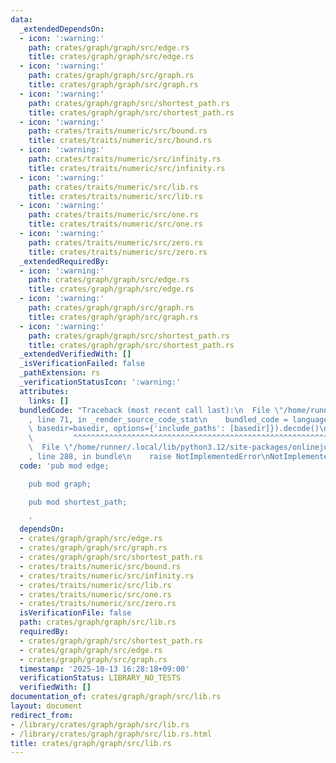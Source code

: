 ```yaml
---
data:
  _extendedDependsOn:
  - icon: ':warning:'
    path: crates/graph/graph/src/edge.rs
    title: crates/graph/graph/src/edge.rs
  - icon: ':warning:'
    path: crates/graph/graph/src/graph.rs
    title: crates/graph/graph/src/graph.rs
  - icon: ':warning:'
    path: crates/graph/graph/src/shortest_path.rs
    title: crates/graph/graph/src/shortest_path.rs
  - icon: ':warning:'
    path: crates/traits/numeric/src/bound.rs
    title: crates/traits/numeric/src/bound.rs
  - icon: ':warning:'
    path: crates/traits/numeric/src/infinity.rs
    title: crates/traits/numeric/src/infinity.rs
  - icon: ':warning:'
    path: crates/traits/numeric/src/lib.rs
    title: crates/traits/numeric/src/lib.rs
  - icon: ':warning:'
    path: crates/traits/numeric/src/one.rs
    title: crates/traits/numeric/src/one.rs
  - icon: ':warning:'
    path: crates/traits/numeric/src/zero.rs
    title: crates/traits/numeric/src/zero.rs
  _extendedRequiredBy:
  - icon: ':warning:'
    path: crates/graph/graph/src/edge.rs
    title: crates/graph/graph/src/edge.rs
  - icon: ':warning:'
    path: crates/graph/graph/src/graph.rs
    title: crates/graph/graph/src/graph.rs
  - icon: ':warning:'
    path: crates/graph/graph/src/shortest_path.rs
    title: crates/graph/graph/src/shortest_path.rs
  _extendedVerifiedWith: []
  _isVerificationFailed: false
  _pathExtension: rs
  _verificationStatusIcon: ':warning:'
  attributes:
    links: []
  bundledCode: "Traceback (most recent call last):\n  File \"/home/runner/.local/lib/python3.12/site-packages/onlinejudge_verify/documentation/build.py\"\
    , line 71, in _render_source_code_stat\n    bundled_code = language.bundle(stat.path,\
    \ basedir=basedir, options={'include_paths': [basedir]}).decode()\n          \
    \         ^^^^^^^^^^^^^^^^^^^^^^^^^^^^^^^^^^^^^^^^^^^^^^^^^^^^^^^^^^^^^^^^^^^^^^^^^^^^^^^^^\n\
    \  File \"/home/runner/.local/lib/python3.12/site-packages/onlinejudge_verify/languages/rust.py\"\
    , line 288, in bundle\n    raise NotImplementedError\nNotImplementedError\n"
  code: 'pub mod edge;

    pub mod graph;

    pub mod shortest_path;

    '
  dependsOn:
  - crates/graph/graph/src/edge.rs
  - crates/graph/graph/src/graph.rs
  - crates/graph/graph/src/shortest_path.rs
  - crates/traits/numeric/src/bound.rs
  - crates/traits/numeric/src/infinity.rs
  - crates/traits/numeric/src/lib.rs
  - crates/traits/numeric/src/one.rs
  - crates/traits/numeric/src/zero.rs
  isVerificationFile: false
  path: crates/graph/graph/src/lib.rs
  requiredBy:
  - crates/graph/graph/src/shortest_path.rs
  - crates/graph/graph/src/edge.rs
  - crates/graph/graph/src/graph.rs
  timestamp: '2025-10-13 16:28:18+09:00'
  verificationStatus: LIBRARY_NO_TESTS
  verifiedWith: []
documentation_of: crates/graph/graph/src/lib.rs
layout: document
redirect_from:
- /library/crates/graph/graph/src/lib.rs
- /library/crates/graph/graph/src/lib.rs.html
title: crates/graph/graph/src/lib.rs
---
```

